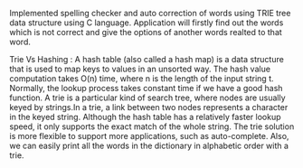 Implemented spelling checker and auto correction of words using TRIE tree data structure using C language. Application will firstly find 
out the words which is not correct and give the options of another words realted to that word.

Trie Vs Hashing :
                A hash table (also called a hash map) is a data structure that is used to map keys to values in an unsorted way. 
    The hash value computation takes O(n) time, where n is the length of the input string t. Normally, the lookup process takes constant time if we have a good hash 
    function.
               A trie is a particular kind of search tree, where nodes are usually keyed by strings.In a trie, a link between two nodes represents a character in the 
    keyed string.
               Although the hash table has a relatively faster lookup speed, it only supports the exact match of the whole string. The trie solution is more flexible to support more applications, such as auto-complete. Also, we can easily print all the words in the dictionary in alphabetic order with a trie.
    
